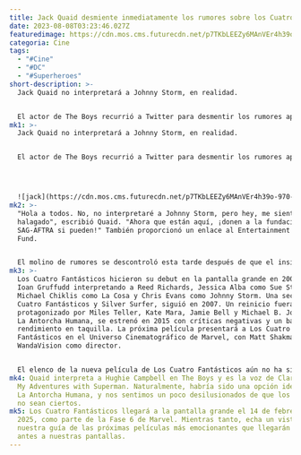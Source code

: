 ```yaml
---
title: Jack Quaid desmiente inmediatamente los rumores sobre los Cuatro Fantásticos.
date: 2023-08-08T03:23:46.027Z
featuredimage: https://cdn.mos.cms.futurecdn.net/p7TKbLEEZy6MAnVEr4h39o-970-80.jpg.webp
categoria: Cine
tags:
  - "#Cine"
  - "#DC"
  - "#Superheroes"
short-description: >-
  Jack Quaid no interpretará a Johnny Storm, en realidad.


  El actor de The Boys recurrió a Twitter para desmentir los rumores apenas minutos después de que se publicaran artículos que confirmaban su participación en el reinicio de Los Cuatro Fantásticos en el MCU.
mk1: >-
  Jack Quaid no interpretará a Johnny Storm, en realidad.


  El actor de The Boys recurrió a Twitter para desmentir los rumores apenas minutos después de que se publicaran artículos que confirmaban su participación en el reinicio de Los Cuatro Fantásticos en el MCU.




  ![jack](https://cdn.mos.cms.futurecdn.net/p7TKbLEEZy6MAnVEr4h39o-970-80.jpg.webp "jack")
mk2: >-
  "Hola a todos. No, no interpretaré a Johnny Storm, pero hey, me siento
  halagado", escribió Quaid. "Ahora que están aquí, ¡donen a la fundación
  SAG-AFTRA si pueden!" También proporcionó un enlace al Entertainment Community
  Fund.


  El molino de rumores se descontroló esta tarde después de que el insider Jeff Sneider informara que Jack Quaid había sido elegido para el papel de Johnny Storm, también conocido como La Antorcha Humana, en la próxima película de Los Cuatro Fantásticos. Sneider luego retiró su declaración después de la rápida desmentida de Quaid.
mk3: >-
  Los Cuatro Fantásticos hicieron su debut en la pantalla grande en 2005, con
  Ioan Gruffudd interpretando a Reed Richards, Jessica Alba como Sue Storm,
  Michael Chiklis como La Cosa y Chris Evans como Johnny Storm. Una secuela, Los
  Cuatro Fantásticos y Silver Surfer, siguió en 2007. Un reinicio fuera del MCU,
  protagonizado por Miles Teller, Kate Mara, Jamie Bell y Michael B. Jordan como
  La Antorcha Humana, se estrenó en 2015 con críticas negativas y un bajo
  rendimiento en taquilla. La próxima película presentará a Los Cuatro
  Fantásticos en el Universo Cinematográfico de Marvel, con Matt Shakman de
  WandaVision como director.


  El elenco de la nueva película de Los Cuatro Fantásticos aún no ha sido confirmado ni anunciado, aunque se ha informado que Jodie Comer está siendo considerada para el papel de Sue Storm. John Krasinski interpretó una versión del Multiverso de Reed Richards, también conocido como Mr. Fantástico, en Doctor Strange en el Multiverso de la Locura, pero no estamos seguros si interpretará a Mr. Fantástico en este universo.
mk4: Quaid interpreta a Hughie Campbell en The Boys y es la voz de Clark Kent en
  My Adventures with Superman. Naturalmente, habría sido una opción ideal para
  La Antorcha Humana, y nos sentimos un poco desilusionados de que los rumores
  no sean ciertos.
mk5: Los Cuatro Fantásticos llegará a la pantalla grande el 14 de febrero de
  2025, como parte de la Fase 6 de Marvel. Mientras tanto, echa un vistazo a
  nuestra guía de las próximas películas más emocionantes que llegarán un poco
  antes a nuestras pantallas.
---
```

